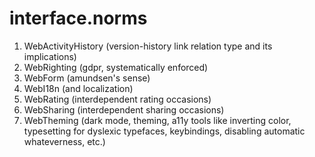 # interface.norms

1. WebActivityHistory (version-history link relation type and its implications)
2. WebRighting (gdpr, systematically enforced)
3. WebForm (amundsen's sense)
4. WebI18n (and localization)
5. WebRating (interdependent rating occasions)
6. WebSharing (interdependent sharing occasions)
7. WebTheming (dark mode, theming, a11y tools like inverting color, typesetting for dyslexic typefaces, keybindings, disabling automatic whateverness, etc.)
